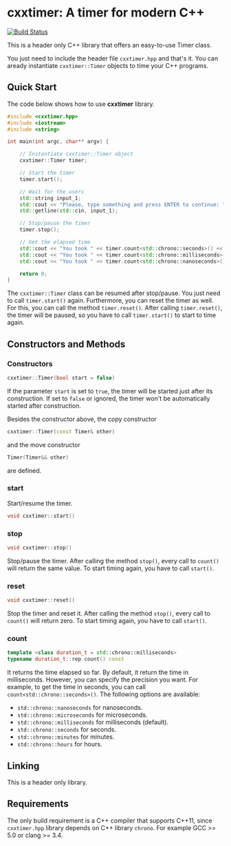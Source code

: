 # cxxtimer: A timer for modern C++

[![Build Status](https://travis-ci.org/andremaravilha/cxxtimer.svg?branch=master)](https://travis-ci.org/andremaravilha/cxxtimer)

This is a header only C++ library that offers an easy-to-use Timer class.

You just need to include the header file `cxxtimer.hpp` and that's it. You can aready instantiate `cxxtimer::Timer` objects to time your C++ programs.

## Quick Start

The code below shows how to use **cxxtimer** library.

```cpp
#include <cxxtimer.hpp>
#include <iostream>
#include <string>

int main(int argc, char** argv) {

    // Instantiate cxxtimer::Timer object
    cxxtimer::Timer timer;

    // Start the timer
    timer.start();

    // Wait for the users
    std::string input_1;
    std::cout << "Please, type something and press ENTER to continue: ";
    std::getline(std::cin, input_1);

    // Stop/pause the timer
    timer.stop();

    // Get the elapsed time
    std::cout << "You took " << timer.count<std::chrono::seconds>() << " seconds." << std::endl;
    std::cout << "You took " << timer.count<std::chrono::milliseconds>() << " milliseconds." << std::endl;
    std::cout << "You took " << timer.count<std::chrono::nanoseconds>() << " nanoseconds." << std::endl;

    return 0;
}
```

The `cxxtimer::Timer` class can be resumed after stop/pause. You just need to call `timer.start()` again. Furthermore, you can reset the timer as well. For this, you can call the method `timer.reset()`. After calling `timer.reset()`, the timer will be paused, so you have to call `timer.start()` to start to time again.


## Constructors and Methods

### Constructors

```cpp
cxxtimer::Timer(bool start = false)
```

If the parameter `start` is set to `true`, the timer will be started just after its construction. If set to `false` or ignored, the timer won't be automatically started after construction.

Besides the constructor above, the copy constructor

```cpp
cxxtimer::Timer(const Timer& other)
```
and the move constructor
```cpp
Timer(Timer&& other)
```
are defined.

### start

Start/resume the timer.

```cpp
void cxxtimer::start()
```

### stop

```cpp
void cxxtimer::stop()
```

Stop/pause the timer. After calling the method `stop()`, every call to `count()` will return the same value. To start timing again, you have to call `start()`.

### reset

```cpp
void cxxtimer::reset()
```

Stop the timer and reset it. After calling the method `stop()`, every call to `count()` will return zero. To start timing again, you have to call `start()`.

### count

```cpp
template <class duration_t = std::chrono::milliseconds>
typename duration_t::rep count() const
```

It returns the time elapsed so far. By default, it return the time in milliseconds. However, you can specify the precision you want. For example, to get the time in seconds, you can call `count<std::chrono::seconds>()`. The following options are available:
- `std::chrono::nanoseconds` for nanoseconds.
- `std::chrono::microseconds` for microseconds.
- `std::chrono::milliseconds` for milliseconds (default).
- `std::chrono::seconds` for seconds.
- `std::chrono::minutes` for minutes.
- `std::chrono::hours` for hours.


## Linking

This is a header only library.


## Requirements

The only build requirement is a C++ compiler that supports C++11, since `cxxtimer.hpp` library depends on C++ library `chrono`. For example GCC >= 5.0 or clang >= 3.4.
